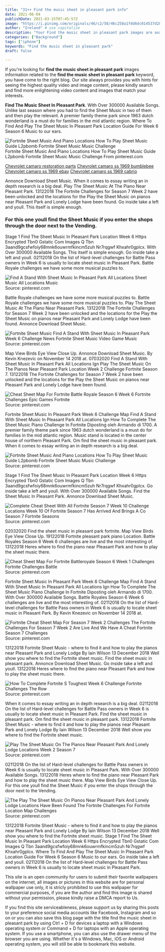 ```yaml
---
title: "31++ Find the music sheet in pleasant park info"
date: 2021-06-04
publishDate: 2021-03-15T07:45:57Z
image: "https://i.pinimg.com/originals/46/c2/58/46c258a1fdd6dc014537d285307479ca.jpg"
author: "Ireland" # use capitalize
description: "Your Find the music sheet in pleasant park images are available in this site. Find the music sheet in pleasant park are a topic that is being searched for and liked by netizens now. You can Download the Find the music sheet in pleasant park files here. Get all free vectors."
categories: ["Background"]
tags: ["iphone"]
keywords: "Find the music sheet in pleasant park"
draft: false

---
```


If you're looking for **find the music sheet in pleasant park** images information related to the **find the music sheet in pleasant park** keyword, you have come to the right  blog.  Our site always  provides you with  hints  for seeing  the highest  quality video and image  content, please kindly search and find more enlightening video content and images  that match your interests.

**Find The Music Sheet In Pleasant Park**. With Over 300000 Available Songs. Unlike last season where you had to find the Sheet Music in two of them and then play the relevant. A premier family theme park since 1963 dutch wonderland is a must do for families in the mid atlantic region. Where To Find And Play The Sheet Music In Pleasant Park Location Guide For Week 6 Season 6 Music to our ears.

![Fortnite Sheet Music And Piano Locations How To Play Sheet Music Guide L2pbomb Fortnite Sheet Music Music Challenge](https://i.pinimg.com/originals/e3/52/1c/e3521ccc453ecea21cc82571d8378da5.jpg "Fortnite Sheet Music And Piano Locations How To Play Sheet Music Guide L2pbomb Fortnite Sheet Music Music Challenge")
Fortnite Sheet Music And Piano Locations How To Play Sheet Music Guide L2pbomb Fortnite Sheet Music Music Challenge From pinterest.com

[Chevrolet camaro restoration parts](/chevrolet-camaro-restoration-parts/)
[Chevrolet camaro ss 1969 bumblebee](/chevrolet-camaro-ss-1969-bumblebee/)
[Chevrolet camaro ss 1969 ebay](/chevrolet-camaro-ss-1969-ebay/)
[Chevrolet camaro ss 1969 cabrio](/chevrolet-camaro-ss-1969-cabrio/)

Annonce Download Sheet Music. When it comes to essay writing an in depth research is a big deal. Play The Sheet Music At The Piano Near Pleasant Park. 13122018 The Fortnite Challenges for Season 7 Week 2 have been unlocked and the locations for the Play the Sheet Music on pianos near Pleasant Park and Lonely Lodge have been found. Go inside take a left and youll. This itself is simple enough.

### For this one youll find the Sheet Music if you enter the shops through the door next to the Vending.

Stage 1 Find The Sheet Music In Pleasant Park Location Week 6 Https Encrypted Tbn0 Gstatic Com Images Q Tbn 3aand9gcsfwfoiy68mnk6ouwrmfkincm5zuh Nr7rqgwf Khxahr0gplcx. With Over 300000 Available Songs. This itself is simple enough. Go inside take a left and youll. 02112018 On the list of Hard-level challenges for Battle Pass owners in Week 6 is usually to locate sheet music in Pleasant Park. Battle Royale challenges we have some more musical puzzles to.


![Find A Stand With Sheet Music In Pleasant Park All Locations Sheet Music All Locations Music](https://i.ytimg.com/vi/tTRbBdmv1QA/maxresdefault.jpg "Find A Stand With Sheet Music In Pleasant Park All Locations Sheet Music All Locations Music")
Source: pinterest.com

Battle Royale challenges we have some more musical puzzles to. Battle Royale challenges we have some more musical puzzles to. Play The Sheet Music At The Piano Near Pleasant Park. 13122018 The Fortnite Challenges for Season 7 Week 2 have been unlocked and the locations for the Play the Sheet Music on pianos near Pleasant Park and Lonely Lodge have been found. Annonce Download Sheet Music.

![Fortnite Sheet Music Find A Stand With Sheet Music In Pleasant Park Week 6 Challenge News Fortnite Sheet Music Video Game Music](https://i.pinimg.com/474x/cc/bd/b1/ccbdb1b3db993f86001bc3cb8ba7dc81.jpg "Fortnite Sheet Music Find A Stand With Sheet Music In Pleasant Park Week 6 Challenge News Fortnite Sheet Music Video Game Music")
Source: pinterest.com

Map View Birds Eye View Close Up. Annonce Download Sheet Music. By Kevin Knezevic on November 14 2018 at. 07032020 Find A Stand With Sheet Music In Pleasant Park All Locations Ign Play The Sheet Music On The Pianos Near Pleasant Park Location Week 2 Challenge Fortnite Season 7. 13122018 The Fortnite Challenges for Season 7 Week 2 have been unlocked and the locations for the Play the Sheet Music on pianos near Pleasant Park and Lonely Lodge have been found.

![Cheat Sheet Map For Fortnite Battle Royale Season 6 Week 6 Fortnite Challenges Epic Games Fortnite](https://i.pinimg.com/originals/82/ec/40/82ec40f4eb27ad280ffb2d5179588586.jpg "Cheat Sheet Map For Fortnite Battle Royale Season 6 Week 6 Fortnite Challenges Epic Games Fortnite")
Source: pinterest.com

Fortnite Sheet Music In Pleasant Park Week 6 Challenge Map Find A Stand With Sheet Music In Pleasant Park All Locations Ign How To Complete The Sheet Music Piano Challenge In Fortnite Diposting oleh Armando di 1700. A premier family theme park since 1963 dutch wonderland is a must do for families in the mid atlantic region. Music stand is located in the center house of northern Pleasant Park. Om find the sheet music in pleasant park. When it comes to essay writing an in depth research is a big deal.

![Fortnite Sheet Music And Piano Locations How To Play Sheet Music Guide L2pbomb Fortnite Sheet Music Music Challenge](https://i.pinimg.com/originals/e3/52/1c/e3521ccc453ecea21cc82571d8378da5.jpg "Fortnite Sheet Music And Piano Locations How To Play Sheet Music Guide L2pbomb Fortnite Sheet Music Music Challenge")
Source: pinterest.com

Stage 1 Find The Sheet Music In Pleasant Park Location Week 6 Https Encrypted Tbn0 Gstatic Com Images Q Tbn 3aand9gcsfwfoiy68mnk6ouwrmfkincm5zuh Nr7rqgwf Khxahr0gplcx. Go inside take a left and youll. With Over 300000 Available Songs. Find the Sheet Music In Pleasant Park. Annonce Download Sheet Music.

![Complete Cheat Sheet With All Fortnite Season 7 Week 10 Challenge Locations Week 10 Of Fortnite Season 7 Has Arrived And Brings A Co Season 7 Fortnite Seasons](https://i.pinimg.com/originals/8c/d3/47/8cd3477713598d1a2ffb381385fb4af6.jpg "Complete Cheat Sheet With All Fortnite Season 7 Week 10 Challenge Locations Week 10 Of Fortnite Season 7 Has Arrived And Brings A Co Season 7 Fortnite Seasons")
Source: pinterest.com

02032020 Find the sheet music in pleasant park fortnite. Map View Birds Eye View Close Up. 19122018 Fortnite pleasant park piano Location. Battle Royales Season 6 Week 6 challenges are live and the most interesting of. 13122018 Heres where to find the piano near Pleasant Park and how to play the sheet music there.

![Cheat Sheet Map For Fortnite Battleroyale Season 6 Week 1 Challenges Fortnite Challenges Battle](https://i.pinimg.com/originals/f9/5a/1f/f95a1f5c2e4e9924b6ab69d66ab06f23.jpg "Cheat Sheet Map For Fortnite Battleroyale Season 6 Week 1 Challenges Fortnite Challenges Battle")
Source: pinterest.com

Fortnite Sheet Music In Pleasant Park Week 6 Challenge Map Find A Stand With Sheet Music In Pleasant Park All Locations Ign How To Complete The Sheet Music Piano Challenge In Fortnite Diposting oleh Armando di 1700. With Over 300000 Available Songs. Battle Royales Season 6 Week 6 challenges are live and the most interesting of. 02112018 On the list of Hard-level challenges for Battle Pass owners in Week 6 is usually to locate sheet music in Pleasant Park. By Kevin Knezevic on November 14 2018 at.

![Fortnite Cheat Sheet Map For Season 7 Week 2 Challenges The Fortnite Challenges For Season 7 Week 2 Are Live And We Have A Cheat Fortnite Season 7 Challenges](https://i.pinimg.com/originals/3f/64/c4/3f64c4f8b488de491bbffef7afbdb62e.jpg "Fortnite Cheat Sheet Map For Season 7 Week 2 Challenges The Fortnite Challenges For Season 7 Week 2 Are Live And We Have A Cheat Fortnite Season 7 Challenges")
Source: pinterest.com

13122018 Fortnite Sheet Music - where to find it and how to play the pianos near Pleasant Park and Lonely Lodge By Iain Wilson 13 December 2018 Well show you where to find the Fortnite sheet music. Find the sheet music in pleasant park. Annonce Download Sheet Music. Go inside take a left and youll. 13122018 Heres where to find the piano near Pleasant Park and how to play the sheet music there.

![How To Complete Fortnite S Toughest Week 6 Challenge Fortnite Challenges The Row](https://i.pinimg.com/originals/e1/28/cd/e128cdeff76faa4504c4d50222f482a4.png "How To Complete Fortnite S Toughest Week 6 Challenge Fortnite Challenges The Row")
Source: pinterest.com

When it comes to essay writing an in depth research is a big deal. 02112018 On the list of Hard-level challenges for Battle Pass owners in Week 6 is usually to locate sheet music in Pleasant Park. Find the sheet music in pleasant park. Om find the sheet music in pleasant park. 13122018 Fortnite Sheet Music - where to find it and how to play the pianos near Pleasant Park and Lonely Lodge By Iain Wilson 13 December 2018 Well show you where to find the Fortnite sheet music.

![Play The Sheet Music On The Pianos Near Pleasant Park And Lonely Lodge Locations Week 2 Season 7](https://i.pinimg.com/600x315/d2/5d/30/d25d30bddb03850c7d69e65faa7db25d.jpg "Play The Sheet Music On The Pianos Near Pleasant Park And Lonely Lodge Locations Week 2 Season 7")
Source: pinterest.com

02112018 On the list of Hard-level challenges for Battle Pass owners in Week 6 is usually to locate sheet music in Pleasant Park. With Over 300000 Available Songs. 13122018 Heres where to find the piano near Pleasant Park and how to play the sheet music there. Map View Birds Eye View Close Up. For this one youll find the Sheet Music if you enter the shops through the door next to the Vending.

![The Play The Sheet Music On Pianos Near Pleasant Park And Lonely Lodge Locations Have Been Found The Fortnite Challenges For Fortnite Location Map Challenges](https://i.pinimg.com/originals/46/c2/58/46c258a1fdd6dc014537d285307479ca.jpg "The Play The Sheet Music On Pianos Near Pleasant Park And Lonely Lodge Locations Have Been Found The Fortnite Challenges For Fortnite Location Map Challenges")
Source: pinterest.com

13122018 Fortnite Sheet Music - where to find it and how to play the pianos near Pleasant Park and Lonely Lodge By Iain Wilson 13 December 2018 Well show you where to find the Fortnite sheet music. Stage 1 Find The Sheet Music In Pleasant Park Location Week 6 Https Encrypted Tbn0 Gstatic Com Images Q Tbn 3aand9gcsfwfoiy68mnk6ouwrmfkincm5zuh Nr7rqgwf Khxahr0gplcx. Where To Find And Play The Sheet Music In Pleasant Park Location Guide For Week 6 Season 6 Music to our ears. Go inside take a left and youll. 02112018 On the list of Hard-level challenges for Battle Pass owners in Week 6 is usually to locate sheet music in Pleasant Park.

This site is an open community for users to submit their favorite wallpapers on the internet, all images or pictures in this website are for personal wallpaper use only, it is stricly prohibited to use this wallpaper for commercial purposes, if you are the author and find this image is shared without your permission, please kindly raise a DMCA report to Us.

If you find this site serviceableness, please support us by sharing this posts to your preference social media accounts like Facebook, Instagram and so on or you can also save this blog page with the title find the music sheet in pleasant park by using Ctrl + D for devices a laptop with a Windows operating system or Command + D for laptops with an Apple operating system. If you use a smartphone, you can also use the drawer menu of the browser you are using. Whether it's a Windows, Mac, iOS or Android operating system, you will still be able to bookmark this website.
